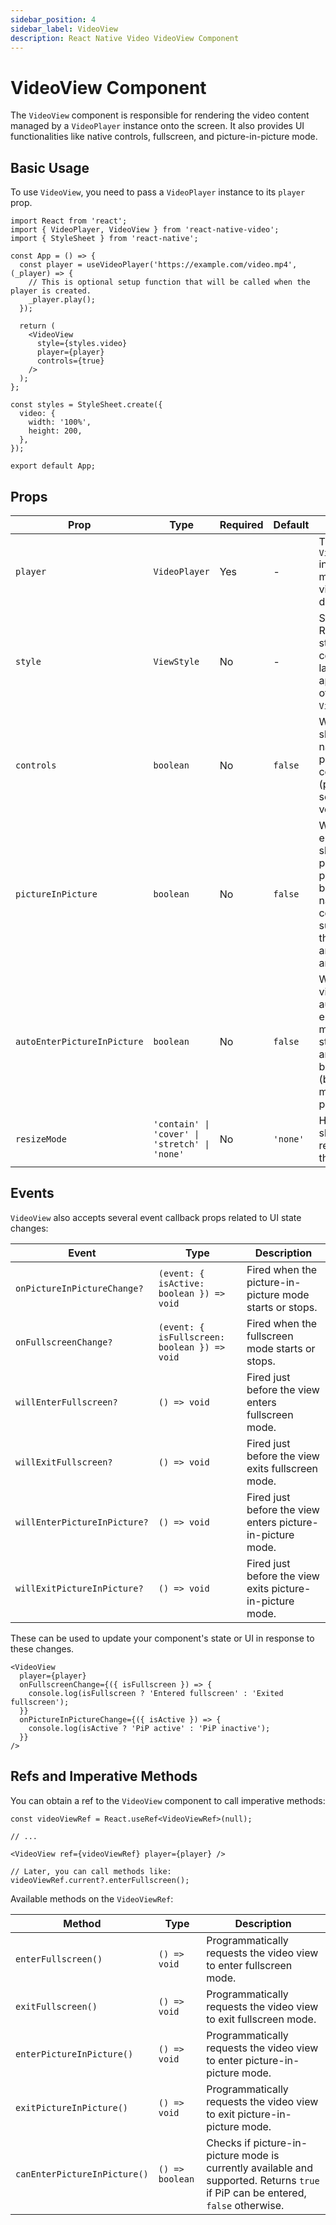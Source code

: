 ```yaml
---
sidebar_position: 4
sidebar_label: VideoView
description: React Native Video VideoView Component
---
```


# VideoView Component

The `VideoView` component is responsible for rendering the video content managed by a `VideoPlayer` instance onto the screen. It also provides UI functionalities like native controls, fullscreen, and picture-in-picture mode.

## Basic Usage

To use `VideoView`, you need to pass a `VideoPlayer` instance to its `player` prop.

```tsx
import React from 'react';
import { VideoPlayer, VideoView } from 'react-native-video';
import { StyleSheet } from 'react-native';

const App = () => {
  const player = useVideoPlayer('https://example.com/video.mp4', (_player) => {
    // This is optional setup function that will be called when the player is created.
    _player.play();
  });

  return (
    <VideoView
      style={styles.video}
      player={player}
      controls={true}
    />
  );
};

const styles = StyleSheet.create({
  video: {
    width: '100%',
    height: 200,
  },
});

export default App;
```

## Props

| Prop | Type | Required | Default | Description |
|------|------|----------|---------|-------------|
| `player` | `VideoPlayer` | Yes | - | The `VideoPlayer` instance that manages the video to be displayed. |
| `style` | `ViewStyle` | No | - | Standard React Native styles to control the layout and appearance of the `VideoView`. |
| `controls` | `boolean` | No | `false` | Whether to show the native video playback controls (play/pause, seek bar, volume, etc.). |
| `pictureInPicture` | `boolean` | No | `false` | Whether to enable and show the picture-in-picture (PiP) button in the native controls (if supported by the platform and controls are visible). |
| `autoEnterPictureInPicture` | `boolean` | No | `false` | Whether the video should automatically enter PiP mode when it starts playing and the app is backgrounded (behavior might vary by platform). |
| `resizeMode` | `'contain' \| 'cover' \| 'stretch' \| 'none'` | No | `'none'` | How the video should be resized to fit the view. |

## Events

`VideoView` also accepts several event callback props related to UI state changes:

| Event | Type | Description |
|-------|------|-------------|
| `onPictureInPictureChange?` | `(event: { isActive: boolean }) => void` | Fired when the picture-in-picture mode starts or stops. |
| `onFullscreenChange?` | `(event: { isFullscreen: boolean }) => void` | Fired when the fullscreen mode starts or stops. |
| `willEnterFullscreen?` | `() => void` | Fired just before the view enters fullscreen mode. |
| `willExitFullscreen?` | `() => void` | Fired just before the view exits fullscreen mode. |
| `willEnterPictureInPicture?` | `() => void` | Fired just before the view enters picture-in-picture mode. |
| `willExitPictureInPicture?` | `() => void` | Fired just before the view exits picture-in-picture mode. |

These can be used to update your component's state or UI in response to these changes.

```tsx
<VideoView
  player={player}
  onFullscreenChange={({ isFullscreen }) => {
    console.log(isFullscreen ? 'Entered fullscreen' : 'Exited fullscreen');
  }}
  onPictureInPictureChange={({ isActive }) => {
    console.log(isActive ? 'PiP active' : 'PiP inactive');
  }}
/>
```

## Refs and Imperative Methods

You can obtain a ref to the `VideoView` component to call imperative methods:

```tsx
const videoViewRef = React.useRef<VideoViewRef>(null);

// ...

<VideoView ref={videoViewRef} player={player} />

// Later, you can call methods like:
videoViewRef.current?.enterFullscreen();
```

Available methods on the `VideoViewRef`:

| Method | Type | Description |
|--------|------|-------------|
| `enterFullscreen()` | `() => void` | Programmatically requests the video view to enter fullscreen mode. |
| `exitFullscreen()` | `() => void` | Programmatically requests the video view to exit fullscreen mode. |
| `enterPictureInPicture()` | `() => void` | Programmatically requests the video view to enter picture-in-picture mode. |
| `exitPictureInPicture()` | `() => void` | Programmatically requests the video view to exit picture-in-picture mode. |
| `canEnterPictureInPicture()` | `() => boolean` | Checks if picture-in-picture mode is currently available and supported. Returns `true` if PiP can be entered, `false` otherwise. |